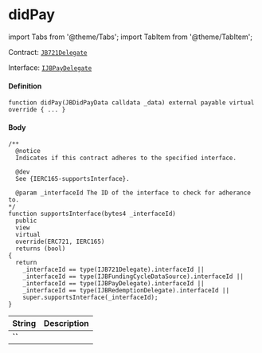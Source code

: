 # didPay

import Tabs from '@theme/Tabs';
import TabItem from '@theme/TabItem';

Contract: [`JB721Delegate`](/dev/api/contracts/or-delegates/or-abstract/jb721delegate/)

Interface: [`IJBPayDelegate`](/dev/api/interfaces/ijbpaydelegate/)

<Tabs>
<TabItem value="Step by step" label="Step by step">

#### Definition

```
function didPay(JBDidPayData calldata _data) external payable virtual override { ... }
```

#### Body

</TabItem>

<TabItem value="Code" label="Code">

```
/**
  @notice
  Indicates if this contract adheres to the specified interface.

  @dev
  See {IERC165-supportsInterface}.

  @param _interfaceId The ID of the interface to check for adherance to.
*/
function supportsInterface(bytes4 _interfaceId)
  public
  view
  virtual
  override(ERC721, IERC165)
  returns (bool)
{
  return
    _interfaceId == type(IJB721Delegate).interfaceId ||
    _interfaceId == type(IJBFundingCycleDataSource).interfaceId ||
    _interfaceId == type(IJBPayDelegate).interfaceId ||
    _interfaceId == type(IJBRedemptionDelegate).interfaceId ||
    super.supportsInterface(_interfaceId);
}
```

</TabItem>

<TabItem value="Errors" label="Errors">

|String|Description|
|-|-|
|**``**||

</TabItem>

<TabItem value="Bug bounty" label="Bug bounty">

</TabItem>
</Tabs>

